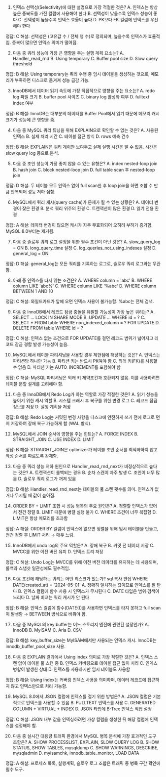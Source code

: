 1. 인덱스 선택성(Selectivity)에 대한 설명으로 가장 적절한 것은?
A. 인덱스는 항상 높은 중복도를 가진 컬럼에 사용해야 한다
B. 선택성이 낮을수록 인덱스 성능이 좋다
C. 선택성이 높을수록 인덱스 효율이 높다
D. PK보다 FK 컬럼에 인덱스를 우선해야 한다

정답: C
해설: 선택성은 (고유값 수 / 전체 행 수)로 정의되며, 높을수록 인덱스가 효율적임. 중복이 많으면 인덱스 의미가 떨어짐.

2. 다음 중 쿼리 성능에 가장 큰 영향을 주는 실행 계획 요소는?
A. Handler_read_rnd
B. Using temporary
C. Buffer pool size
D. Slow query threshold

정답: B
해설: Using temporary는 쿼리 수행 중 임시 테이블을 생성하는 것으로, 메모리가 부족하면 디스크로 옮겨져 성능 급감 가능.

3. InnoDB에서 데이터 읽기 속도에 가장 직접적으로 영향을 주는 요소는?
A. redo log 파일 크기
B. buffer pool 사이즈
C. binary log 활성화 여부
D. fulltext index 여부

정답: B
해설: InnoDB는 대부분의 데이터를 Buffer Pool에서 읽기 때문에 메모리 캐시 크기가 성능에 큰 영향을 줌.

4. 다음 중 MySQL 쿼리 튜닝을 위해 EXPLAIN으로 확인할 수 없는 것은?
A. 사용된 인덱스
B. 실제 처리 시간
C. 테이블 접근 방식
D. rows 예측 건수

정답: B
해설: EXPLAIN은 쿼리 계획만 보여주고 실제 실행 시간은 알 수 없음. 시간은 slow query log 등으로 분석.

5. 다음 중 조인 성능이 가장 좋지 않을 수 있는 유형은?
A. index nested-loop join
B. hash join
C. block nested-loop join
D. full table scan 후 nested-loop join

정답: D
해설: 두 테이블 모두 인덱스 없이 full scan한 후 loop join을 하면 조합 수 만큼 반복되어 성능 저하 심함.

6. MySQL에서 쿼리 캐시(query cache)가 문제가 될 수 있는 상황은?
A. 데이터 변경이 잦은 환경
B. 분석 쿼리 위주의 환경
C. 트랜잭션이 많은 환경
D. 읽기 전용 환경

정답: A
해설: 데이터 변경이 많으면 캐시가 자주 무효화되어 오히려 부하가 증가함. MySQL 8.0부터는 제거됨.

7. 다음 중 슬로우 쿼리 로그 설정을 위한 필수 조건이 아닌 것은?
A. slow_query_log = ON
B. long_query_time 설정
C. log_queries_not_using_indexes 설정
D. general_log = ON

정답: D
해설: general_log는 모든 쿼리를 기록하는 로그로, 슬로우 쿼리 로그와는 무관함.

8. 아래 중 인덱스를 타지 않는 조건은?
A. WHERE column = 'abc'
B. WHERE column LIKE 'abc%'
C. WHERE column LIKE '%abc'
D. WHERE column BETWEEN 1 AND 10

정답: C
해설: 와일드카드가 앞에 오면 인덱스 사용이 불가능함. %abc는 전체 검색.

9. 다음 중 InnoDB에서 레코드 잠금 충돌을 유발할 가능성이 가장 높은 쿼리는?
A. SELECT ... LOCK IN SHARE MODE
B. UPDATE ... WHERE id = ?
C. SELECT * FROM table WHERE non_indexed_column = ? FOR UPDATE
D. DELETE FROM table WHERE id = ?

정답: C
해설: 인덱스 없는 조건으로 FOR UPDATE를 걸면 레코드 범위가 넓어지고 레코드 잠금 경합 발생 가능성이 높음.

10. MySQL에서 테이블 파티셔닝을 사용할 경우 제한점에 해당하는 것은?
A. 인덱스는 파티션당 하나만 가능
B. 파티션 키는 반드시 PK여야 함
C. 외래 키(FK)를 사용할 수 없음
D. 파티션 키는 AUTO_INCREMENT를 포함해야 함

정답: C
해설: MySQL 파티셔닝은 외래 키 제약조건과 호환되지 않음. 이를 사용하려면 테이블 분할 설계를 고려해야 함.

11. 다음 중 InnoDB에서 Redo Log가 하는 역할로 가장 적절한 것은?
A. 읽기 성능을 높이기 위한 캐시 역할
B. 시스템 크래시 후 복구를 위한 변경 로그
C. 레코드 잠금 정보를 저장
D. 실행 계획을 저장

정답: B
해설: Redo Log는 커밋된 변경 사항을 디스크에 안전하게 쓰기 전에 로그로 먼저 저장하여 장애 복구 가능하게 함 (WAL 방식).

12. MySQL에서 JOIN 순서에 영향을 주는 힌트는?
A. FORCE INDEX
B. STRAIGHT_JOIN
C. USE INDEX
D. LIMIT

정답: B
해설: STRAIGHT_JOIN은 optimizer가 테이블 조인 순서를 최적화하지 않고 작성 순서를 따르도록 강제함.

13. 다음 중 쿼리 성능 저하 원인으로 Handler_read_rnd_next가 비정상적으로 높다는 것은?
A. 트랜잭션이 롤백되는 경우
B. 순차 스캔이 자주 발생
C. 조인이 너무 많음
D. 슬로우 쿼리 로그가 꺼져 있음

정답: B
해설: Handler_read_rnd_next는 테이블의 풀 스캔 횟수를 의미. 인덱스가 없거나 무시될 때 값이 높아짐.

14. ORDER BY + LIMIT 조합 시 성능 병목의 주요 원인은?
A. 정렬할 인덱스가 없어서 전건 정렬
B. LIMIT 때문에 병렬 실행 불가
C. WHERE 조건이 너무 복잡함
D. LIMIT은 항상 메모리를 초과함

정답: A
해설: ORDER BY 컬럼이 인덱스에 없으면 정렬을 위해 임시 테이블을 만들고, 전건 정렬 후 LIMIT 처리 → 매우 느림.

15. InnoDB에서 undo log의 주요 역할은?
A. 장애 복구
B. 커밋 전 데이터 저장
C. MVCC를 위한 이전 버전 유지
D. 인덱스 트리 저장

정답: C
해설: Undo Log는 MVCC를 위해 이전 버전 데이터를 유지하는 데 사용되며, 롤백과 스냅샷 일관성에도 필수적임.

16. 다음 조건에 해당하는 쿼리는 어떤 리스크가 있는가?
sql
복사
편집
WHERE DATE(created_at) = '2024-05-01'
A. 정확히 일치하는 값이므로 인덱스를 잘 탄다
B. 인덱스 컬럼에 함수 사용 시 인덱스가 무시된다
C. DATE 타입은 범위 검색이 느리다
D. 날짜 비교는 쿼리 캐시가 안 된다

정답: B
해설: 인덱스 컬럼에 함수(DATE())를 사용하면 인덱스를 타지 못하고 full scan이 발생함 → BETWEEN 방식으로 바꿔야 함.

17. 다음 중 MySQL의 key buffer는 어느 스토리지 엔진에 관련된 설정인가?
A. InnoDB
B. MyISAM
C. Aria
D. CSV

정답: B
해설: key_buffer_size는 MyISAM에서만 사용되는 인덱스 캐시. InnoDB는 innodb_buffer_pool_size 사용.

18. 다음 중 EXPLAIN 결과에서 Using index 의미로 가장 적절한 것은?
A. 인덱스 스캔 없이 테이블 풀 스캔 중
B. 인덱스 커버링으로 테이블 접근 없이 처리
C. 인덱스 병합이 발생한 상태
D. 인덱스를 사용하지만 임시 테이블도 사용함

정답: B
해설: Using index는 커버링 인덱스 사용을 의미하며, 데이터 레코드에 접근하지 않고 인덱스만으로 처리 가능함.

19. MySQL 8.0에서 JSON 컬럼에 인덱스를 걸기 위한 방법은?
A. JSON 컬럼은 기본적으로 인덱스를 사용할 수 있음
B. FULLTEXT 인덱스를 사용
C. GENERATED COLUMN + VIRTUAL + INDEX
D. JSON 타입에 B-Tree 인덱스 직접 설정

정답: C
해설: JSON 내부 값을 인덱싱하려면 가상 컬럼을 생성한 뒤 해당 컬럼에 인덱스를 설정해야 함.

20. 다음 중 실시간 대용량 트래픽 환경에서 MySQL 병목 분석에 가장 효과적인 도구 조합은?
A. SHOW PROCESSLIST, EXPLAIN, SLOW QUERY LOG
B. SHOW STATUS, SHOW TABLES, mysqldump
C. SHOW WARNINGS, DESCRIBE, mysqladmin
D. myisamchk, innodb_table_monitor, LOAD DATA

정답: A
해설: 프로세스 목록, 실행계획, 슬로우 로그 조합은 트래픽 중 병목 구간 확인에 필수 도구.

